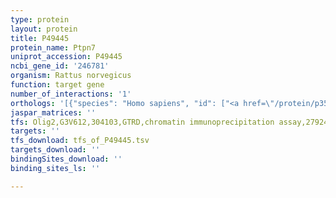 ```yaml
---
type: protein
layout: protein
title: P49445
protein_name: Ptpn7
uniprot_accession: P49445
ncbi_gene_id: '246781'
organism: Rattus norvegicus
function: target gene
number_of_interactions: '1'
orthologs: '[{"species": "Homo sapiens", "id": ["<a href=\"/protein/p35236\">P35236</a>"]}, {"species": "Mus musculus", "id": ["<a href=\"/protein/q8bum3\">Q8BUM3</a>"]}, {"species": "Caenorhabditis elegans", "id": ["<a href=\"/protein/q18415\">Q18415</a>"]}, {"species": "Saccharomyces cerevisiae", "id": ["<a href=\"/protein/p25044\">P25044</a>"]}]'
jaspar_matrices: ''
tfs: Olig2,G3V612,304103,GTRD,chromatin immunoprecipitation assay,27924024%5Buid%5D,No
targets: ''
tfs_download: tfs_of_P49445.tsv
targets_download: ''
bindingSites_download: ''
binding_sites_ls: ''

---
```

